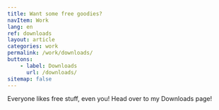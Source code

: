 ```yaml
---
title: Want some free goodies?
navItem: Work
lang: en
ref: downloads
layout: article
categories: work
permalink: /work/downloads/
buttons:
    - label: Downloads
      url: /downloads/
sitemap: false
---
```


Everyone likes free stuff, even you! Head over to my Downloads page!
